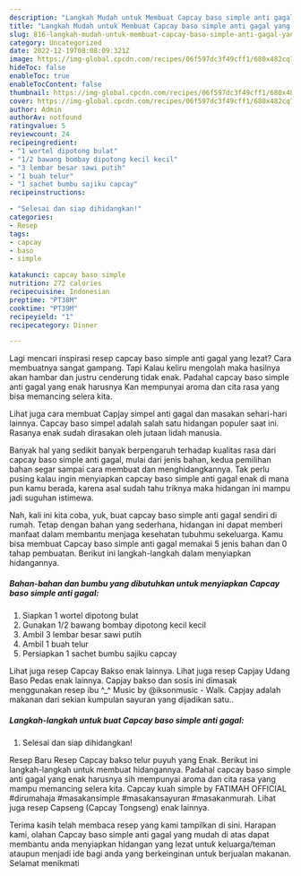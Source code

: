 ```yaml
---
description: "Langkah Mudah untuk Membuat Capcay baso simple anti gagal yang Enak"
title: "Langkah Mudah untuk Membuat Capcay baso simple anti gagal yang Enak"
slug: 816-langkah-mudah-untuk-membuat-capcay-baso-simple-anti-gagal-yang-enak
category: Uncategorized
date: 2022-12-19T08:08:09.321Z
image: https://img-global.cpcdn.com/recipes/06f597dc3f49cff1/680x482cq70/capcay-baso-simple-anti-gagal-foto-resep-utama.jpg
hideToc: false
enableToc: true
enableTocContent: false
thumbnail: https://img-global.cpcdn.com/recipes/06f597dc3f49cff1/680x482cq70/capcay-baso-simple-anti-gagal-foto-resep-utama.jpg
cover: https://img-global.cpcdn.com/recipes/06f597dc3f49cff1/680x482cq70/capcay-baso-simple-anti-gagal-foto-resep-utama.jpg
author: Admin
authorAv: notfound
ratingvalue: 5
reviewcount: 24
recipeingredient:
- "1 wortel dipotong bulat"
- "1/2 bawang bombay dipotong kecil kecil"
- "3 lembar besar sawi putih"
- "1 buah telur"
- "1 sachet bumbu sajiku capcay"
recipeinstructions:

- "Selesai dan siap dihidangkan!"
categories:
- Resep
tags:
- capcay
- baso
- simple

katakunci: capcay baso simple 
nutrition: 272 calories
recipecuisine: Indonesian
preptime: "PT38M"
cooktime: "PT39M"
recipeyield: "1"
recipecategory: Dinner

---
```



Lagi mencari inspirasi resep capcay baso simple anti gagal yang lezat? Cara membuatnya sangat gampang. Tapi Kalau keliru mengolah maka hasilnya akan hambar dan justru cenderung tidak enak. Padahal capcay baso simple anti gagal yang enak harusnya Kan mempunyai aroma dan cita rasa yang bisa memancing selera kita.


Lihat juga cara membuat Capjay simpel anti gagal dan masakan sehari-hari lainnya. Capcay baso simpel adalah salah satu hidangan populer saat ini. Rasanya enak sudah dirasakan oleh jutaan lidah manusia.

Banyak hal yang sedikit banyak berpengaruh terhadap kualitas rasa dari capcay baso simple anti gagal, mulai dari jenis bahan, kedua pemilihan bahan segar sampai cara membuat dan menghidangkannya. Tak perlu pusing kalau ingin menyiapkan capcay baso simple anti gagal enak di mana pun kamu berada, karena asal sudah tahu triknya maka hidangan ini mampu jadi suguhan istimewa.


Nah, kali ini kita coba, yuk, buat capcay baso simple anti gagal sendiri di rumah. Tetap dengan bahan yang sederhana, hidangan ini dapat memberi manfaat dalam membantu menjaga kesehatan tubuhmu sekeluarga. Kamu bisa membuat Capcay baso simple anti gagal memakai 5 jenis bahan dan 0 tahap pembuatan. Berikut ini langkah-langkah dalam menyiapkan hidangannya.

<!--inarticleads1-->

##### Bahan-bahan dan bumbu yang dibutuhkan untuk menyiapkan Capcay baso simple anti gagal:

1. Siapkan 1 wortel dipotong bulat
1. Gunakan 1/2 bawang bombay dipotong kecil kecil
1. Ambil 3 lembar besar sawi putih
1. Ambil 1 buah telur
1. Persiapkan 1 sachet bumbu sajiku capcay


Lihat juga resep Capcay Bakso enak lainnya. Lihat juga resep Capjay Udang Baso Pedas enak lainnya. Capjay bakso dan sosis ini dimasak menggunakan resep ibu ^_^ Music by @iksonmusic - Walk. Capjay adalah makanan dari sekian kumpulan sayuran yang dijadikan satu.. 

<!--inarticleads2-->

##### Langkah-langkah untuk buat Capcay baso simple anti gagal:


1. Selesai dan siap dihidangkan!

Resep Baru Resep Capcay bakso telur puyuh yang Enak. Berikut ini langkah-langkah untuk membuat hidangannya. Padahal capcay baso simple anti gagal yang enak harusnya sih mempunyai aroma dan cita rasa yang mampu memancing selera kita. Capcay kuah simple by FATIMAH OFFICIAL #dirumahaja #masakansimple #masakansayuran #masakanmurah. Lihat juga resep Capseng (Capcay Tongseng) enak lainnya. 

Terima kasih telah membaca resep yang kami tampilkan di sini. Harapan kami, olahan Capcay baso simple anti gagal yang mudah di atas dapat membantu anda menyiapkan hidangan yang lezat untuk keluarga/teman ataupun menjadi ide bagi anda yang berkeinginan untuk berjualan makanan. Selamat menikmati
